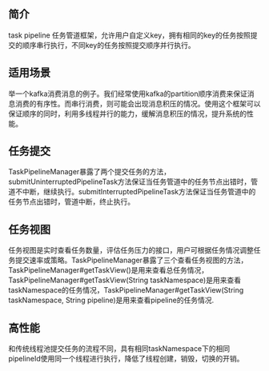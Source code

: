 ## 简介
task pipeline 任务管道框架，允许用户自定义key，拥有相同的key的任务按照提交的顺序串行执行，不同key的任务按照提交顺序并行执行。

## 适用场景
举一个kafka消费消息的例子。我们经常使用kafka的partition顺序消费来保证消息消费的有序性。而串行消费，则可能会出现消息积压的情况。使用这个框架可以保证顺序的同时，利用多线程并行的能力，缓解消息积压的情况，提升系统的性能。

## 任务提交
TaskPipelineManager暴露了两个提交任务的方法，submitUninterruptedPipelineTask方法保证当任务管道中的任务节点出错时，管道不中断，继续执行。submitInterruptedPipelineTask方法保证当任务管道中的任务节点出错时，管道中断，终止执行。

## 任务视图
任务视图是实时查看任务数量，评估任务压力的接口，用户可根据任务情况调整任务提交速率或策略。TaskPipelineManager暴露了三个查看任务视图的方法，TaskPipelineManager#getTaskView()是用来查看总任务情况，TaskPipelineManager#getTaskView(String taskNamespace)是用来查看taskNamespace的任务情况，TaskPipelineManager#getTaskView(String taskNamespace, String pipeline)是用来查看pipeline的任务情况.

## 高性能
和传统线程池提交任务的流程不同，具有相同taskNamespace下的相同pipelineId使用同一个线程进行执行，降低了线程创建，销毁，切换的开销。

